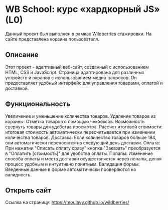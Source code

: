 # WB School: курс «хардкорный JS» (L0)
Данный проект был выполнен в рамках Wildberries стажировки.
На сайте представлена корзина пользователя.

## Описание
Этот проект - адаптивный веб-сайт, созданный с использованием HTML, CSS и JavaScript. Страница адаптирована для различных устройств и экранов с использованием медиа-запросов. Он предоставляет удобный интерфейс для управления товарами, оплатой и доставкой.

## Функциональность
Увеличение и уменьшение количества товаров.
Удаление товаров из корзины.
Отметка товаров с помощью чекбоксов.
Возможность свернуть товары для удобства просмотра.
Рассчет итоговой стоимости: итоговая стоимость автоматически пересчитывается при изменении количества товаров.
Доставка: Если количество товаров больше 184, они автоматически переносятся на следующий день доставки.
Оплата: При нажатии "Списать оплату сразу" кнопка "Заказать" преобразуется в "Оплатить [стоимость]" для удобства оплаты.
Попапы: Изменение способа оплаты и места доставки осуществляется через попапы, делая процесс удобным и интуитивно понятным.
Валидация формы: Введенные данные в форме автоматически проверяются на валидность.

## Открыть сайт
Ссылка на страницу:  https://moulavy.github.io/wildberries/

